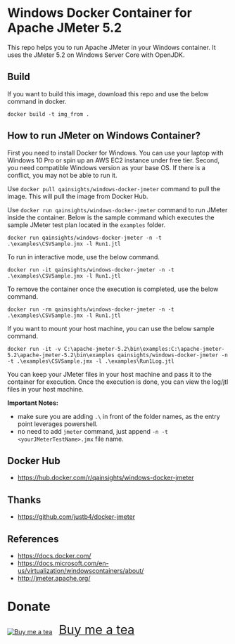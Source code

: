 # Windows Docker Container for Apache JMeter 5.2
This repo helps you to run Apache JMeter in your Windows container. It uses the JMeter 5.2 on Windows Server Core with OpenJDK.

## Build
If you want to build this image, download this repo and use the below command in docker.

`docker build -t img_from .`

## How to run JMeter on Windows Container?
First you need to install Docker for Windows. You can use your laptop with Windows 10 Pro or spin up an AWS EC2 instance under free tier. Second, you need compatible Windows version as your base OS. If there is a conflict, you may not be able to run it. 

Use `docker pull qainsights/windows-docker-jmeter` command to pull the image. This will pull the image from Docker Hub.

Use `docker run qainsights/windows-docker-jmeter` command to run JMeter inside the container. Below is the sample command which executes the sample JMeter test plan located in the `examples` folder.

`docker run qainsights/windows-docker-jmeter -n -t .\examples\CSVSample.jmx -l Run1.jtl`

To run in interactive mode, use the below command.

`docker run -it qainsights/windows-docker-jmeter -n -t .\examples\CSVSample.jmx -l Run1.jtl`

To remove the container once the execution is completed, use the below command.

`docker run -rm qainsights/windows-docker-jmeter -n -t .\examples\CSVSample.jmx -l Run1.jtl`

If you want to mount your host machine, you can use the below sample command.

`docker run -it -v C:\apache-jmeter-5.2\bin\examples:C:\apache-jmeter-5.2\apache-jmeter-5.2\bin\examples qainsights/windows-docker-jmeter -n -t .\examples\CSVSample.jmx -l .\examples\Run1Log.jtl`

You can keep your JMeter files in your host machine and pass it to the container for execution. Once the execution is done, you can view the log/jtl files in your host machine.

**Important Notes:**
* make sure you are adding `.\` in front of the folder names, as the entry point leverages powershell. 
* no need to add `jmeter` command, just append `-n -t <yourJMeterTestName>.jmx` file name.
  
## Docker Hub

* https://hub.docker.com/r/qainsights/windows-docker-jmeter
  
## Thanks
* https://github.com/justb4/docker-jmeter 

## References

* https://docs.docker.com/
* https://docs.microsoft.com/en-us/virtualization/windowscontainers/about/
* http://jmeter.apache.org/

# Donate
<a target="_blank" href="https://www.buymeacoffee.com/qainsights"><img src="https://cdn.buymeacoffee.com/buttons/bmc-new-btn-logo.svg" alt="Buy me a tea"><span style="margin-left:15px;font-size:28px !important;">Buy me a tea</span></a>
